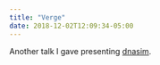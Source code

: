 ```yaml
---
title: "Verge"
date: 2018-12-02T12:09:34-05:00
---
```


Another talk I gave presenting [dnasim](https://github.com/drio/dnaism).
